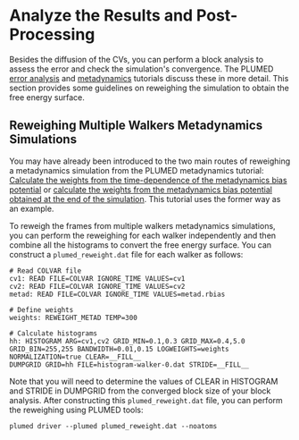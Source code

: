 # Analyze the Results and Post-Processing

Besides the diffusion of the CVs, you can perform a block analysis to assess the error and check the simulation's convergence. The PLUMED [error analysis](https://www.plumed-tutorials.org/lessons/21/002/data/NAVIGATION.html) and [metadynamics](https://www.plumed-tutorials.org/lessons/21/004/data/NAVIGATION.html) tutorials discuss these in more detail. This section provides some guidelines on reweighing the simulation to obtain the free energy surface.

## Reweighing Multiple Walkers Metadynamics Simulations

You may have already been introduced to the two main routes of reweighing a metadynamics simulation from the PLUMED metadynamics tutorial: [Calculate the weights from the time-dependence of the metadynamics bias potential](https://pubs.acs.org/doi/10.1021/jp504920s) or [calculate the weights from the metadynamics bias potential obtained at the end of the simulation](https://pubs.acs.org/doi/full/10.1021/ct3002464). This tutorial uses the former way as an example.

To reweigh the frames from multiple walkers metadynamics simulations, you can perform the reweighing for each walker independently and then combine all the histograms to convert the free energy surface. You can construct a `plumed_reweight.dat` file for each walker as follows:
```plumed
# Read COLVAR file
cv1: READ FILE=COLVAR IGNORE_TIME VALUES=cv1
cv2: READ FILE=COLVAR IGNORE_TIME VALUES=cv2
metad: READ FILE=COLVAR IGNORE_TIME VALUES=metad.rbias

# Define weights
weights: REWEIGHT_METAD TEMP=300

# Calculate histograms
hh: HISTOGRAM ARG=cv1,cv2 GRID_MIN=0.1,0.3 GRID_MAX=0.4,5.0 GRID_BIN=255,255 BANDWIDTH=0.01,0.15 LOGWEIGHTS=weights NORMALIZATION=true CLEAR=__FILL__
DUMPGRID GRID=hh FILE=histogram-walker-0.dat STRIDE=__FILL__
```
Note that you will need to determine the values of CLEAR in HISTOGRAM and STRIDE in DUMPGRID from the converged block size of your block analysis. After constructing this `plumed_reweight.dat` file, you can perform the reweighing using PLUMED tools:
```
plumed driver --plumed plumed_reweight.dat --noatoms
```
